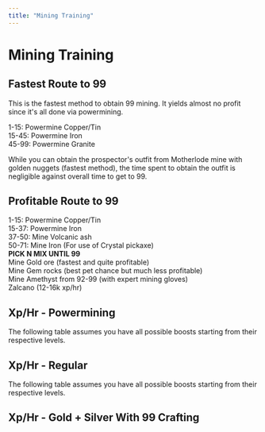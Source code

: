 ```yaml
---
title: "Mining Training"
---
```


# Mining Training

## Fastest Route to 99

This is the fastest method to obtain 99 mining. It yields almost no profit since it's all done via powermining.

1-15: Powermine Copper/Tin\
15-45: Powermine Iron\
45-99: Powermine Granite

While you can obtain the prospector's outfit from Motherlode mine with golden nuggets (fastest method), the time spent to obtain the outfit is negligible against overall time to get to 99.

## Profitable Route to 99

1-15: Powermine Copper/Tin\
15-37: Powermine Iron\
37-50: Mine Volcanic ash\
50-71: Mine Iron (For use of Crystal pickaxe)\
**PICK N MIX UNTIL 99**\
Mine Gold ore (fastest and quite profitable)\
Mine Gem rocks (best pet chance but much less profitable)\
Mine Amethyst from 92-99 (with expert mining gloves)\
Zalcano (12-16k xp/hr)

## Xp/Hr - Powermining

The following table assumes you have all possible boosts starting from their respective levels.

<figure><figcaption></figcaption></figure>

## Xp/Hr - Regular

The following table assumes you have all possible boosts starting from their respective levels.

<figure><figcaption></figcaption></figure>

## Xp/Hr - Gold + Silver With 99 Crafting

<figure><figcaption></figcaption></figure>
